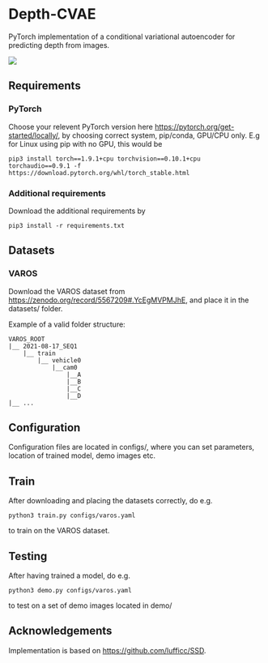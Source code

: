 # Depth-CVAE
PyTorch implementation of a conditional variational autoencoder for predicting depth from images.

![](demo/movie.gif)

## Requirements
### PyTorch
Choose your relevent PyTorch version here https://pytorch.org/get-started/locally/, by choosing correct system, pip/conda, GPU/CPU only. E.g for Linux using pip with no GPU, this would be

```
pip3 install torch==1.9.1+cpu torchvision==0.10.1+cpu torchaudio==0.9.1 -f https://download.pytorch.org/whl/torch_stable.html
```
### Additional requirements
Download the additional requirements by
```
pip3 install -r requirements.txt
```

## Datasets
### VAROS
Download the VAROS dataset from https://zenodo.org/record/5567209#.YcEgMVPMJhE, and place it in the datasets/ folder.

Example of a valid folder structure:
```
VAROS_ROOT
|__ 2021-08-17_SEQ1
    |__ train
        |__ vehicle0
            |__cam0
                |__A
                |__B
                |__C
                |__D
|__ ...
```

## Configuration
Configuration files are located in configs/, where you can set parameters, location of trained model, demo images etc.

## Train
After downloading and placing the datasets correctly, do e.g.
```
python3 train.py configs/varos.yaml
```
to train on the VAROS dataset.

## Testing
After having trained a model, do e.g.
```
python3 demo.py configs/varos.yaml
```
to test on a set of demo images located in demo/

## Acknowledgements
Implementation is based on https://github.com/lufficc/SSD.
